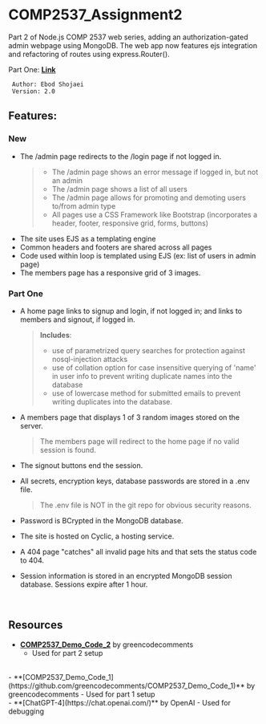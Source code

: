 # COMP2537_Assignment2

Part 2 of Node.js COMP 2537 web series, adding an authorization-gated admin webpage using MongoDB. The web app now features ejs integration and refactoring of routes using express.Router().

Part One: **[Link](https://github.com/EbodShojaei/COMP2537_Assignment1)**


	 Author: Ebod Shojaei
	 Version: 2.0


## Features:
### New
- The /admin page redirects to the /login page if not logged in.
    > - The /admin page shows an error message if logged in, but not an admin
    > - The /admin page shows a list of all users
    > - The /admin page allows for promoting and demoting users to/from admin type
    > - All pages use a CSS Framework like Bootstrap (incorporates a header, footer, responsive grid, forms, buttons)
- The site uses EJS as a templating engine
- Common headers and footers are shared across all pages
- Code used within loop is templated using EJS (ex: list of users in admin page)
- The members page has a responsive grid of 3 images.

### Part One
- A home page links to signup and login, if not logged in; and links to members and signout, if logged in.
	>  **Includes**:
	> - use of parametrized query searches for protection against nosql-injection attacks
	> - use of collation option for case insensitive querying of 'name' in user info to prevent writing duplicate names into the database
	> - use of lowercase method for submitted emails to prevent writing duplicates into the database.

- A members page that displays 1 of 3 random images stored on the server.
	> The members page will redirect to the home page if no valid session is found.

- The signout buttons end the session.

- All secrets, encryption keys, database passwords are stored in a .env file.
	> The .env file is NOT in the git repo for obvious security reasons.

- Password is BCrypted in the MongoDB database.

- The site is hosted on Cyclic, a hosting service.

- A 404 page "catches" all invalid page hits and that sets the status code to 404.

- Session information is stored in an encrypted MongoDB session database. Sessions expire after 1 hour.

<br>

## Resources
- **[COMP2537_Demo_Code_2](https://github.com/greencodecomments/COMP2537_Demo_Code_2/tree/main)** by greencodecomments
	- Used for part 2 setup
<br>
- **[COMP2537_Demo_Code_1](https://github.com/greencodecomments/COMP2537_Demo_Code_1)** by greencodecomments
	- Used for part 1 setup
<br>
- **[ChatGPT-4](https://chat.openai.com/)** by OpenAI
	- Used for debugging